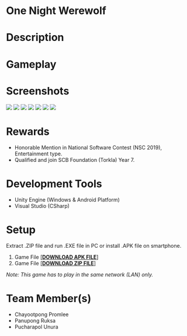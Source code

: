 # One Night Werewolf

# Description

# Gameplay

# Screenshots
![](https://i.imgur.com/7nf6OSe.jpg)
![](https://i.imgur.com/JAIo5GS.jpg)
![](https://i.imgur.com/gT2VlfO.jpg)
![](https://i.imgur.com/VzpJjEH.jpg)
![](https://i.imgur.com/Z16bmvT.png)
![](https://i.imgur.com/BCCxyNL.png)
![](https://i.imgur.com/hAfXPly.jpg)

# Rewards
- Honorable Mention in National Software Contest (NSC 2019), Entertainment type.
- Qualified and join SCB Foundation (Torkla) Year 7.
# Development Tools
- Unity Engine (Windows & Android Platform)
- Visual Studio (CSharp)
# Setup
Extract .ZIP file and run .EXE file in PC or install .APK file on smartphone.

1. Game File <a href="https://1drv.ms/u/s!Ai9z8mPSceQOkQO_OnbjBmGQkO7H?e=fIOwFv">[**DOWNLOAD APK FILE**]</a> 
2. Game File <a href="https://1drv.ms/u/s!Ai9z8mPSceQOkQTthHkqIWzQLqIS?e=CgC4m4">[**DOWNLOAD ZIP FILE**]</a>

*Note: This game has to play in the same network (LAN) only.*
# Team Member(s)
- Chayootpong Promlee
- Panupong Ruksa
- Pucharapol Unura

